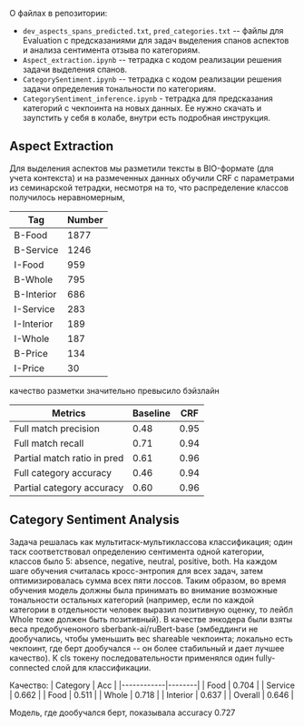 О файлах в репозитории:

- `dev_aspects_spans_predicted.txt`, `pred_categories.txt` -- файлы для Evaluation с предсказаниями для задач выделения спанов аспектов и анализа сентимента отзыва по категориям.
- `Aspect_extraction.ipynb` -- тетрадка с кодом реализации решения задачи выделения спанов.
- `CategorySentiment.ipynb` -- тетрадка с кодом реализации решения задачи определения тональности по категориям.
- `CategorySentiment_inference.ipynb` - тетрадка для предсказания категорий с чекпоинта на новых данных. Ее нужно скачать и заупстить у себя в колабе, внутри есть подробная инструкция.


## Aspect Extraction

Для выделения аспектов мы разметили тексты в BIO-формате (для учета контекста) и на размеченных данных обучили CRF с параметрами из семинарской тетрадки, несмотря на то, что распределение классов получилось неравномерным, 

| Tag        | Number |
|------------|--------|
| B-Food     | 1877   |
| B-Service  | 1246   |
| I-Food     | 959    |
| B-Whole    | 795    |
| B-Interior | 686    |
| I-Service  | 283    |
| I-Interior | 189    |
| I-Whole    | 187    |
| B-Price    | 134    |
| I-Price    | 30     |

качество разметки значительно превысило бэйзлайн

| Metrics                 | Baseline | CRF |
|-----------------------------|--------------|---------|
| Full match precision        |     0.48     |   0.95  |
| Full match recall           |     0.71     |   0.94  |
| Partial match ratio in pred |     0.61     |   0.96  |
| Full category accuracy      |     0.46     |   0.94  |
| Partial category accuracy   |     0.60     |   0.96  |


## Category Sentiment Analysis

Задача решалась как мультитаск-мультиклассова классификация; один таск соответствовал определению сентимента одной категории, классов было 5: absence, negative, neutral, positive, both. На каждом шаге обучения считалась кросс-энтропия для всех задач, затем оптимизировалась сумма всех пяти лоссов. Таким образом, во время обучения модель должны была принимать во внимание возможные тональности остальных категорий (например, если по каждой категории в отдельности человек выразил позитивную оценку, то лейбл Whole тоже должен быть позитивный). В качестве энкодера были взяты веса предобученоного sberbank-ai/ruBert-base (эмбеддинги не дообучались, чтобы уменьшить вес shareable чекпоинта; локально есть чекпоинт, где берт дообучался -- он более стабильный и дает лучшее качество). К cls токену последовательности применялся один fully-connected слой для классификации.

Качество:
| Category   | Acc    |
|------------|--------|
| Food       | 0.704  |
| Service    | 0.662  |
| Food       | 0.511  |
| Whole      | 0.718  |
| Interior   | 0.637  |
| Overall    | 0.646  |

Модель, где дообучался берт, показывала accuracy 0.727
